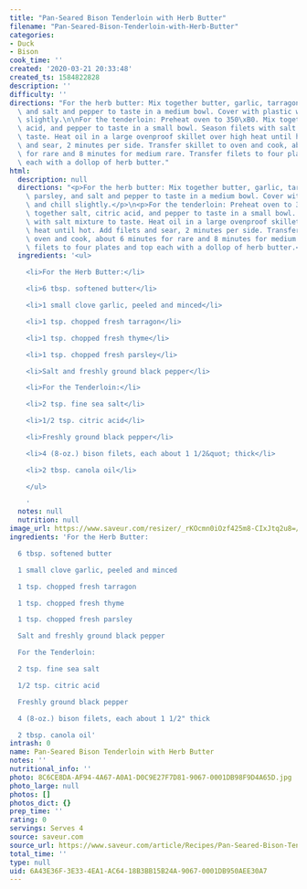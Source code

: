 ```yaml
---
title: "Pan-Seared Bison Tenderloin with Herb Butter"
filename: "Pan-Seared-Bison-Tenderloin-with-Herb-Butter"
categories:
- Duck
- Bison
cook_time: ''
created: '2020-03-21 20:33:48'
created_ts: 1584822828
description: ''
difficulty: ''
directions: "For the herb butter: Mix together butter, garlic, tarragon, thyme, parsley,\
  \ and salt and pepper to taste in a medium bowl. Cover with plastic wrap and chill\
  \ slightly.\n\nFor the tenderloin: Preheat oven to 350\xB0. Mix together salt, citric\
  \ acid, and pepper to taste in a small bowl. Season filets with salt mixture to\
  \ taste. Heat oil in a large ovenproof skillet over high heat until hot. Add filets\
  \ and sear, 2 minutes per side. Transfer skillet to oven and cook, about 6 minutes\
  \ for rare and 8 minutes for medium rare. Transfer filets to four plates and top\
  \ each with a dollop of herb butter."
html:
  description: null
  directions: "<p>For the herb butter: Mix together butter, garlic, tarragon, thyme,\
    \ parsley, and salt and pepper to taste in a medium bowl. Cover with plastic wrap\
    \ and chill slightly.</p>\n<p>For the tenderloin: Preheat oven to 350\xB0. Mix\
    \ together salt, citric acid, and pepper to taste in a small bowl. Season filets\
    \ with salt mixture to taste. Heat oil in a large ovenproof skillet over high\
    \ heat until hot. Add filets and sear, 2 minutes per side. Transfer skillet to\
    \ oven and cook, about 6 minutes for rare and 8 minutes for medium rare. Transfer\
    \ filets to four plates and top each with a dollop of herb butter.</p>\n"
  ingredients: '<ul>

    <li>For the Herb Butter:</li>

    <li>6 tbsp. softened butter</li>

    <li>1 small clove garlic, peeled and minced</li>

    <li>1 tsp. chopped fresh tarragon</li>

    <li>1 tsp. chopped fresh thyme</li>

    <li>1 tsp. chopped fresh parsley</li>

    <li>Salt and freshly ground black pepper</li>

    <li>For the Tenderloin:</li>

    <li>2 tsp. fine sea salt</li>

    <li>1/2 tsp. citric acid</li>

    <li>Freshly ground black pepper</li>

    <li>4 (8-oz.) bison filets, each about 1 1/2&quot; thick</li>

    <li>2 tbsp. canola oil</li>

    </ul>

    '
  notes: null
  nutrition: null
image_url: https://www.saveur.com/resizer/_rKOcmn0iOzf425m8-CIxJtq2u8=/250x250/arc-anglerfish-arc2-prod-bonnier.s3.amazonaws.com/public/Y56RXRQETVHJG5NA4NEQA3DJ3M.jpg
ingredients: 'For the Herb Butter:

  6 tbsp. softened butter

  1 small clove garlic, peeled and minced

  1 tsp. chopped fresh tarragon

  1 tsp. chopped fresh thyme

  1 tsp. chopped fresh parsley

  Salt and freshly ground black pepper

  For the Tenderloin:

  2 tsp. fine sea salt

  1/2 tsp. citric acid

  Freshly ground black pepper

  4 (8-oz.) bison filets, each about 1 1/2" thick

  2 tbsp. canola oil'
intrash: 0
name: Pan-Seared Bison Tenderloin with Herb Butter
notes: ''
nutritional_info: ''
photo: 8C6CE8DA-AF94-4A67-A0A1-D0C9E27F7D81-9067-0001DB98F9D4A65D.jpg
photo_large: null
photos: []
photos_dict: {}
prep_time: ''
rating: 0
servings: Serves 4
source: saveur.com
source_url: https://www.saveur.com/article/Recipes/Pan-Seared-Bison-Tenderloin-with-Herb-Butter/
total_time: ''
type: null
uid: 6A43E36F-3E33-4EA1-AC64-18B3BB15B24A-9067-0001DB950AEE30A7
---
```

